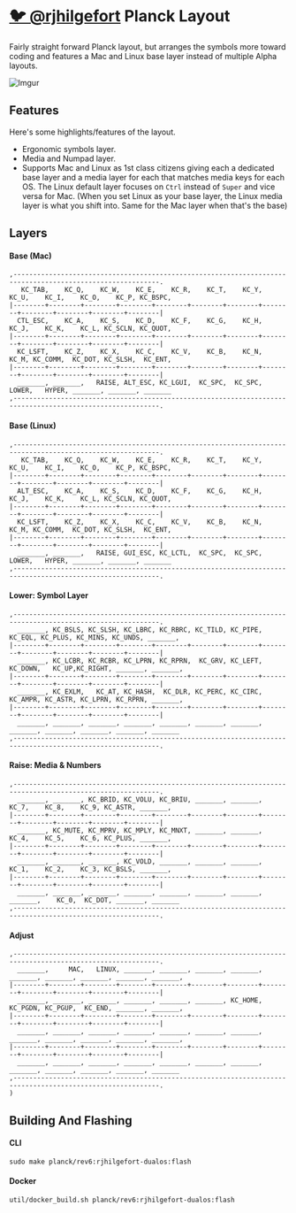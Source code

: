 # [🐦 @rjhilgefort](https://twitter.com/rjhilgefort) Planck Layout

Fairly straight forward Planck layout, but arranges the symbols more toward coding and features a Mac and Linux base layer instead of multiple Alpha layouts.

![Imgur](https://i.imgur.com/elygxAb.jpg)

## Features

Here's some highlights/features of the layout.

-   Ergonomic symbols layer.
-   Media and Numpad layer.
-   Supports Mac and Linux as 1st class citizens giving each a dedicated base layer and a media layer for each that matches media keys for each OS. The Linux default layer focuses on `Ctrl` instead of `Super` and vice versa for Mac. (When you set Linux as your base layer, the Linux media layer is what you shift into. Same for the Mac layer when that's the base)

## Layers

#### Base (Mac)

```
,-----------------------------------------------------------------------------------------------------------.
   KC_TAB,    KC_Q,    KC_W,    KC_E,    KC_R,    KC_T,    KC_Y,    KC_U,    KC_I,    KC_O,    KC_P, KC_BSPC,
|--------+--------+--------+--------+--------+--------+--------+--------+--------+--------+--------+--------|
  CTL_ESC,    KC_A,    KC_S,    KC_D,    KC_F,    KC_G,    KC_H,    KC_J,    KC_K,    KC_L, KC_SCLN, KC_QUOT,
|--------+--------+--------+--------+--------+--------+--------+--------+--------+--------+--------+--------|
  KC_LSFT,    KC_Z,    KC_X,    KC_C,    KC_V,    KC_B,    KC_N,    KC_M, KC_COMM,  KC_DOT, KC_SLSH,  KC_ENT,
|--------+--------+--------+--------+--------+--------+--------+--------+--------+--------+--------+--------|
  _______, _______,   RAISE, ALT_ESC, KC_LGUI,  KC_SPC,  KC_SPC,   LOWER,   HYPER, _______, _______, _______
,-----------------------------------------------------------------------------------------------------------.
```

#### Base (Linux)

```
,-----------------------------------------------------------------------------------------------------------.
   KC_TAB,    KC_Q,    KC_W,    KC_E,    KC_R,    KC_T,    KC_Y,    KC_U,    KC_I,    KC_O,    KC_P, KC_BSPC,
|--------+--------+--------+--------+--------+--------+--------+--------+--------+--------+--------+--------|
  ALT_ESC,    KC_A,    KC_S,    KC_D,    KC_F,    KC_G,    KC_H,    KC_J,    KC_K,    KC_L, KC_SCLN, KC_QUOT,
|--------+--------+--------+--------+--------+--------+--------+--------+--------+--------+--------+--------|
  KC_LSFT,    KC_Z,    KC_X,    KC_C,    KC_V,    KC_B,    KC_N,    KC_M, KC_COMM,  KC_DOT, KC_SLSH,  KC_ENT,
|--------+--------+--------+--------+--------+--------+--------+--------+--------+--------+--------+--------|
  _______, _______,   RAISE, GUI_ESC, KC_LCTL,  KC_SPC,  KC_SPC,   LOWER,   HYPER, _______, _______, _______
,-----------------------------------------------------------------------------------------------------------.
```

#### Lower: Symbol Layer

```
,-----------------------------------------------------------------------------------------------------------.
  _______, KC_BSLS, KC_SLSH, KC_LBRC, KC_RBRC, KC_TILD, KC_PIPE,  KC_EQL, KC_PLUS, KC_MINS, KC_UNDS, _______,
|--------+--------+--------+--------+--------+--------+--------+--------+--------+--------+--------+--------|
  _______, KC_LCBR, KC_RCBR, KC_LPRN, KC_RPRN,  KC_GRV, KC_LEFT, KC_DOWN,   KC_UP,KC_RIGHT, _______, _______,
|--------+--------+--------+--------+--------+--------+--------+--------+--------+--------+--------+--------|
  _______, KC_EXLM,   KC_AT, KC_HASH,  KC_DLR, KC_PERC, KC_CIRC, KC_AMPR, KC_ASTR, KC_LPRN, KC_RPRN, _______,
|--------+--------+--------+--------+--------+--------+--------+--------+--------+--------+--------+--------|
  _______, _______, _______, _______, _______, _______, _______, _______, _______, _______, _______, _______
,-----------------------------------------------------------------------------------------------------------.
```

#### Raise: Media & Numbers

```
,-----------------------------------------------------------------------------------------------------------.
  _______, _______, KC_BRID, KC_VOLU, KC_BRIU, _______, _______,    KC_7,    KC_8,    KC_9, KC_ASTR, _______,
|--------+--------+--------+--------+--------+--------+--------+--------+--------+--------+--------+--------|
  _______, KC_MUTE, KC_MPRV, KC_MPLY, KC_MNXT, _______, _______,    KC_4,    KC_5,    KC_6, KC_PLUS, _______,
|--------+--------+--------+--------+--------+--------+--------+--------+--------+--------+--------+--------|
  _______, _______, _______, KC_VOLD, _______, _______, _______,    KC_1,    KC_2,    KC_3, KC_BSLS, _______,
|--------+--------+--------+--------+--------+--------+--------+--------+--------+--------+--------+--------|
  _______, _______, _______, _______, _______, _______, _______, _______,    KC_0,  KC_DOT, _______, _______
,-----------------------------------------------------------------------------------------------------------.
```

#### Adjust

```
,-----------------------------------------------------------------------------------------------------------.
  _______,     MAC,   LINUX, _______, _______, _______, _______, _______, _______, _______, _______, _______,
|--------+--------+--------+--------+--------+--------+--------+--------+--------+--------+--------+--------|
  _______, _______, _______, _______, _______, _______, KC_HOME, KC_PGDN, KC_PGUP,  KC_END, _______, _______,
|--------+--------+--------+--------+--------+--------+--------+--------+--------+--------+--------+--------|
  _______, _______, _______, _______, _______, _______, _______, _______, _______, _______, _______, _______,
|--------+--------+--------+--------+--------+--------+--------+--------+--------+--------+--------+--------|
  _______, _______, _______, _______, _______, _______, _______, _______, _______, _______, _______, _______
,-----------------------------------------------------------------------------------------------------------.
)
```

## Building And Flashing

#### CLI

```
sudo make planck/rev6:rjhilgefort-dualos:flash
```

#### Docker

```
util/docker_build.sh planck/rev6:rjhilgefort-dualos:flash
```

